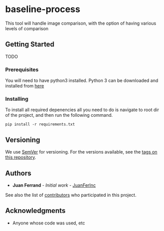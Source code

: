 # baseline-process
This tool will handle image comparison, with the option of having various levels of comparison

## Getting Started
TODO

### Prerequisites

You will need to have python3 installed. Python 3 can be downloaded and installed from [here](https://www.python.org/downloads/)

### Installing

To install all required depenencies all you need to do is navigate to root dir of the project, and then run the following command.

```
pip install -r requirements.txt
```

## Versioning

We use [SemVer](http://semver.org/) for versioning. For the versions available, see the [tags on this repository](https://github.com/project-lince/baseline-process/tags). 

## Authors

* **Juan Ferrand** - *Initial work* - [JuanFerInc](https://github.com/JuanFerInc)

See also the list of [contributors](https://github.com/project-lince/baseline-process/contributors) who participated in this project.



## Acknowledgments

* Anyone whose code was used, etc
